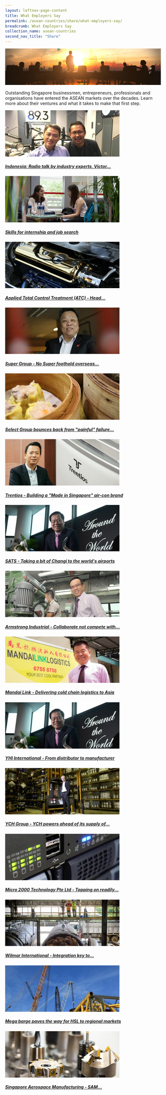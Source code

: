 ```yaml
---
layout: leftnav-page-content
title: What Employers Say
permalink: /asean-countries/share/what-employers-say/
breadcrumb: What Employers Say
collection_name: asean-countries
second_nav_title: "Share"
---
```


![banner-asean-share-what-employers-say](\images\asean-employers\What-employers-say-cover-pic.jpg)

Outstanding Singapore businessmen, entrepreneurs, professionals and organisations have entered the ASEAN markets over the decades. Learn more about their ventures and what it takes to make that first step.

<div>
	<div class="row is-multiline">
		<div class="col is-one-third-desktop is-one-third-tablet">
			<a href="/asean-countries/share/what-employers-say/indonesia-radio-talk-by-industry-experts/" class="project-link">
				<img src="/images/asean-employers/Victor-Chan-and-Farid-MN_FM89.3-Live-Radio-Talk-9-April-2018-cover-370x150.jpg" alt="Indonesia: Radio talk by industry experts, Victor Chan..." class="project-image">
			<div class="project-card">
				<div class="project-title margin--bottom--xs">
					<h5><b>Indonesia: Radio talk by industry experts, Victor...</b></h5>
				</div>
			</div>
			</a>
		</div>
		<div class="col is-one-third-desktop is-one-third-tablet">
			<a href="/asean-countries/share/what-employers-say/skills-internship-job-search/" class="project-link">
				<img src="/images/asean-employers/Nanyang-Business-School_Skills-for-Internship_NBS-Career-Day_140218_8324-370x150.jpg" alt="Skills for internship and job search" class="project-image">
			<div class="project-card">
				<div class="project-title margin--bottom--xs">
					<h5><b>Skills for internship and job search</b></h5>
				</div>
			</div>
			</a>
		</div>
		<div class="col is-one-third-desktop is-one-third-tablet">
			<a href="/asean-countries/share/what-employers-say/applied-total-control-treatment/" class="project-link">
				<img src="/images/asean-employers/ATC-pic-370x150.jpg" alt="Applied Total Control Treatment (ATC) - Head..." class="project-image">
			<div class="project-card">
				<div class="project-title margin--bottom--xs">
					<h5><b>Applied Total Control Treatment (ATC) - Head...</b></h5>
				</div>
			</div>
			</a>
		</div>
	</div>
</div>

<p><p>

<div>
	<div class="row is-multiline">
		<div class="col is-one-third-desktop is-one-third-tablet">
			<a href="/asean-countries/share/what-employers-say/super-group/" class="project-link">
				<img src="/images/asean-employers/28981537-19_08_2013-rbsuper-e1512644363311-370x150.jpg" alt="Super Group - No Super foothold overseas without grit" class="project-image">
			<div class="project-card">
				<div class="project-title margin--bottom--xs">
					<h5><b>Super Group - No Super foothold overseas...</b></h5>
				</div>
			</div>
			</a>
		</div>
		<div class="col is-one-third-desktop is-one-third-tablet">
			<a href="/asean-countries/share/what-employers-say/select-group/" class="project-link">
				<img src="/images/asean-employers/Select-Group-370x150.jpg" alt="Select Group bounces back from painful failure..." class="project-image">
			<div class="project-card">
				<div class="project-title margin--bottom--xs">
					<h5><b>Select Group bounces back from "painful" failure...</b></h5>
				</div>
			</div>
			</a>
		</div>
		<div class="col is-one-third-desktop is-one-third-tablet">
			<a href="/asean-countries/share/what-employers-say/trentios/" class="project-link">
				<img src="/images/asean-employers/ie-singapore-trentios-10-4-370x150.jpg" alt="Trentios - Building a Made in Singapore air-con brand" class="project-image">
			<div class="project-card">
				<div class="project-title margin--bottom--xs">
					<h5><b>Trentios - Building a "Made in Singapore" air-con brand</b></h5>
				</div>
			</div>
			</a>
		</div>
	</div>
</div>

<p><p>

<div>
	<div class="row is-multiline">
		<div class="col is-one-third-desktop is-one-third-tablet">
			<a href="/asean-countries/share/what-employers-say/sats/" class="project-link">
				<img src="/images/asean-employers/28908742-12_08_2013-mtsats13-e1512645972785-370x150.jpg" alt="SATS - Taking a bit of Changi to the world's airports" class="project-image">
			<div class="project-card">
				<div class="project-title margin--bottom--xs">
					<h5><b>SATS - Taking a bit of Changi to the world's airports</b></h5>
				</div>
			</div>
			</a>
		</div>
		<div class="col is-one-third-desktop is-one-third-tablet">
			<a href="/asean-countries/share/what-employers-say/armstrong-industrial/" class="project-link">
				<img src="/images/asean-employers/ymarmstrong27984520-16_05_2013-e1512645531689-370x150.jpg" alt="Armstrong Industrial - Collaborate not compete with..." class="project-image">
			<div class="project-card">
				<div class="project-title margin--bottom--xs">
					<h5><b>Armstrong Industrial - Collaborate not compete with...</b></h5>
				</div>
			</div>
			</a>
		</div>
		<div class="col is-one-third-desktop is-one-third-tablet">
			<a href="/asean-countries/share/what-employers-say/mandai-link/" class="project-link">
				<img src="/images/asean-employers/MandaiLink-HiRes-40-2-e1512645202998-370x150.jpg" alt="Mandai Link - Delivering cold chain logistics to Asia" class="project-image">
			<div class="project-card">
				<div class="project-title margin--bottom--xs">
					<h5><b>Mandai Link - Delivering cold chain logistics to Asia</b></h5>
				</div>
			</div>
			</a>
		</div>
	</div>
</div>

<p><p>

<div>
	<div class="row is-multiline">
		<div class="col is-one-third-desktop is-one-third-tablet">
			<a href="/asean-countries/share/what-employers-say/yhi-international/" class="project-link">
				<img src="/images/asean-employers/28908742-12_08_2013-mtsats13-e1512645972785-370x150.jpg" alt="YHI International - From distributor to manufacturer" class="project-image">
			<div class="project-card">
				<div class="project-title margin--bottom--xs">
					<h5><b>YHI International - From distributor to manufacturer</b></h5>
				</div>
			</div>
			</a>
		</div>
		<div class="col is-one-third-desktop is-one-third-tablet">
			<a href="/asean-countries/share/what-employers-say/ych-group/" class="project-link">
				<img src="/images/asean-employers/YCH_27809830-29_04_2013-ymych-e1512642958975-370x150.jpg" alt="YCH Group - YCH powers ahead of its supply of..." class="project-image">
			<div class="project-card">
				<div class="project-title margin--bottom--xs">
					<h5><b>YCH Group - YCH powers ahead of its supply of...</b></h5>
				</div>
			</div>
			</a>
		</div>
		<div class="col is-one-third-desktop is-one-third-tablet">
			<a href="/asean-countries/share/what-employers-say/micro-2000/" class="project-link">
				<img src="/images/asean-employers/Micro-2000-Tech-370x150.jpg" alt="Micro 2000 Technology Pte Ltd - Tapping on readily available..." class="project-image">
			<div class="project-card">
				<div class="project-title margin--bottom--xs">
					<h5><b>Micro 2000 Technology Pte Ltd - Tapping on readily...</b></h5>
				</div>
			</div>
			</a>
		</div>
	</div>
</div>

<p><p>

<div>
	<div class="row is-multiline">
		<div class="col is-one-third-desktop is-one-third-tablet">
			<a href="/asean-countries/share/what-employers-say/wilmar-international/" class="project-link">
				<img src="/images/asean-employers/Wilmar_Mill01-370x150.jpg" alt="Wilmar International - Integration key to Wilmar's..." class="project-image">
			<div class="project-card">
				<div class="project-title margin--bottom--xs">
					<h5><b>Wilmar International - Integration key to...</b></h5>
				</div>
			</div>
			</a>
		</div>
		<div class="col is-one-third-desktop is-one-third-tablet">
			<a href="/asean-countries/share/what-employers-say/hsl-regional-markets/" class="project-link">
				<img src="/images/asean-employers/HSL-Pic-370x150.jpg" alt="Mega barge paves the way for HSL to regional markets" class="project-image">
			<div class="project-card">
				<div class="project-title margin--bottom--xs">
					<h5><b>Mega barge paves the way for HSL to regional markets</b></h5>
				</div>
			</div>
			</a>
		</div>
		<div class="col is-one-third-desktop is-one-third-tablet">
			<a href="/asean-countries/share/what-employers-say/sam-aerospace/" class="project-link">
				<img src="/images/asean-employers/SAM-pic-370x150.jpg" alt="Singapore Aerospace Manufacturing - SAM banks..." class="project-image">
			<div class="project-card">
				<div class="project-title margin--bottom--xs">
					<h5><b>Singapore Aerospace Manufacturing - SAM...</b></h5>
				</div>
			</div>
			</a>
		</div>
	</div>
</div>